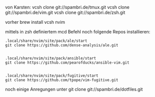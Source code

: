 von Karsten:
vcsh clone git://spambri.de/tmux.git
vcsh clone git://spambri.de/vim.git
vcsh clone git://spambri.de/zsh.git

vorher brew install vcsh nvim

mittels in zsh definiertem mcd Befehl noch folgende Repos installieren:

	.local/share/nvim/site/pack/ale/start
	git clone https://github.com/dense-analysis/ale.git


	.local/share/nvim/site/pack/ansible/start
	git clone https://github.com/pearofducks/ansible-vim.git


	.local/share/nvim/site/pack/fugitive/start
	git clone https://github.com/tpope/vim-fugitive.git

noch einige Anregungen unter git clone git://spambri.de/dotfiles.git
